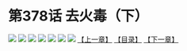 # 第378话 去火毒（下）
![](https://mhpic.xiaomingtaiji.net/comic/D/斗破苍穹拆分版/378话/1.jpg-zymk.middle.webp)
![](https://mhpic.xiaomingtaiji.net/comic/D/斗破苍穹拆分版/378话/2.jpg-zymk.middle.webp)
![](https://mhpic.xiaomingtaiji.net/comic/D/斗破苍穹拆分版/378话/3.jpg-zymk.middle.webp)
![](https://mhpic.xiaomingtaiji.net/comic/D/斗破苍穹拆分版/378话/4.jpg-zymk.middle.webp)
![](https://mhpic.xiaomingtaiji.net/comic/D/斗破苍穹拆分版/378话/5.jpg-zymk.middle.webp)
![](https://mhpic.xiaomingtaiji.net/comic/D/斗破苍穹拆分版/378话/6.jpg-zymk.middle.webp)
![](https://mhpic.xiaomingtaiji.net/comic/D/斗破苍穹拆分版/378话/7.jpg-zymk.middle.webp)
[【上一章】](./377.md)
[【目录】](./README.md)
[【下一章】](./379.md)
